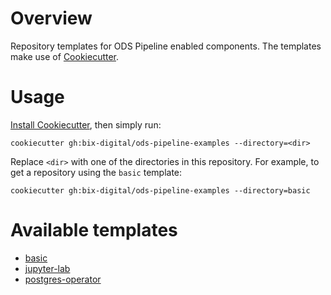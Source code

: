 # Overview

Repository templates for ODS Pipeline enabled components. The templates make use of [Cookiecutter](https://cookiecutter.readthedocs.io).

# Usage

[Install Cookiecutter](https://cookiecutter.readthedocs.io/en/latest/installation.html), then simply run:

```
cookiecutter gh:bix-digital/ods-pipeline-examples --directory=<dir>
```

Replace `<dir>` with one of the directories in this repository. For example, to get a repository using the `basic` template:

```
cookiecutter gh:bix-digital/ods-pipeline-examples --directory=basic
```

# Available templates

* [basic](/basic)
* [jupyter-lab](/jupyter-labe)
* [postgres-operator](/postgres-operator)
